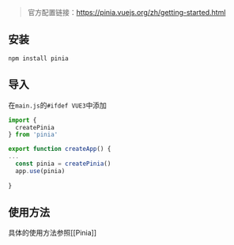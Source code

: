 > 官方配置链接：https://pinia.vuejs.org/zh/getting-started.html
## 安装
```shell
npm install pinia
```
## 导入
在`main.js`的`#ifdef VUE3`中添加
```js
import {
  createPinia
} from 'pinia'

export function createApp() {
...
  const pinia = createPinia()
  app.use(pinia)
  
}

```

## 使用方法
具体的使用方法参照[[Pinia]]